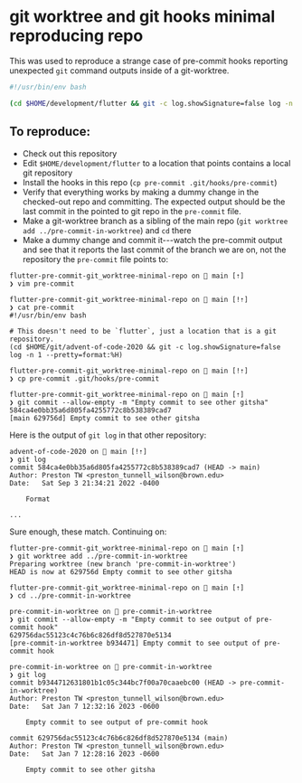 # git worktree and git hooks minimal reproducing repo

This was used to reproduce a strange case of pre-commit hooks reporting unexpected `git` command outputs
inside of a git-worktree.

```bash
#!/usr/bin/env bash

(cd $HOME/development/flutter && git -c log.showSignature=false log -n 1 --pretty=format:%H)
```

## To reproduce:

- Check out this repository
- Edit `$HOME/development/flutter` to a location that points contains a local git repository
- Install the hooks in this repo (`cp pre-commit .git/hooks/pre-commit`)
- Verify that everything works by making a dummy change in the checked-out repo and committing. The expected output should be the last commit in the pointed to git repo in the `pre-commit` file.
- Make a git-worktree branch as a sibling of the main repo (`git worktree add ../pre-commit-in-worktree`) and `cd` there
- Make a dummy change and commit it---watch the pre-commit output and see that it reports the last commit of the branch we are on, not the repository the `pre-commit` file points to:

```
flutter-pre-commit-git_worktree-minimal-repo on  main [⇡]
❯ vim pre-commit

flutter-pre-commit-git_worktree-minimal-repo on  main [!⇡]
❯ cat pre-commit
#!/usr/bin/env bash

# This doesn't need to be `flutter`, just a location that is a git repository.
(cd $HOME/git/advent-of-code-2020 && git -c log.showSignature=false log -n 1 --pretty=format:%H)

flutter-pre-commit-git_worktree-minimal-repo on  main [!⇡]
❯ cp pre-commit .git/hooks/pre-commit

flutter-pre-commit-git_worktree-minimal-repo on  main [⇡]
❯ git commit --allow-empty -m "Empty commit to see other gitsha"
584ca4e0bb35a6d805fa4255772c8b538389cad7
[main 629756d] Empty commit to see other gitsha
```

Here is the output of `git log` in that other repository:

```
advent-of-code-2020 on  main [!⇡]
❯ git log
commit 584ca4e0bb35a6d805fa4255772c8b538389cad7 (HEAD -> main)
Author: Preston TW <preston_tunnell_wilson@brown.edu>
Date:   Sat Sep 3 21:34:21 2022 -0400

    Format

...
```

Sure enough, these match.
Continuing on:

```
flutter-pre-commit-git_worktree-minimal-repo on  main [⇡]
❯ git worktree add ../pre-commit-in-worktree
Preparing worktree (new branch 'pre-commit-in-worktree')
HEAD is now at 629756d Empty commit to see other gitsha

flutter-pre-commit-git_worktree-minimal-repo on  main [⇡]
❯ cd ../pre-commit-in-worktree

pre-commit-in-worktree on  pre-commit-in-worktree
❯ git commit --allow-empty -m "Empty commit to see output of pre-commit hook"
629756dac55123c4c76b6c826df8d527870e5134
[pre-commit-in-worktree b934471] Empty commit to see output of pre-commit hook

pre-commit-in-worktree on  pre-commit-in-worktree
❯ git log
commit b9344712631801b1c05c344bc7f00a70caaebc00 (HEAD -> pre-commit-in-worktree)
Author: Preston TW <preston_tunnell_wilson@brown.edu>
Date:   Sat Jan 7 12:32:16 2023 -0600

    Empty commit to see output of pre-commit hook

commit 629756dac55123c4c76b6c826df8d527870e5134 (main)
Author: Preston TW <preston_tunnell_wilson@brown.edu>
Date:   Sat Jan 7 12:28:16 2023 -0600

    Empty commit to see other gitsha
```
